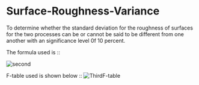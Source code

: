 # Surface-Roughness-Variance
To determine whether the standard deviation for the roughness of surfaces for the two processes can be or cannot be said to be different from one another with an significance level 0f 10 percent.



The formula used is :: 

![second](https://user-images.githubusercontent.com/55339677/145164223-6b303c17-60fe-43b1-8e58-fa02f2a687f6.png)


F-table used is shown below ::
![ThirdF-table](https://user-images.githubusercontent.com/55339677/145164309-95b9c962-7d0c-467d-b065-43554df5cf0b.png)
